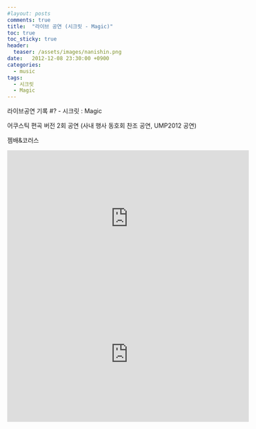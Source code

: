 ```yaml
---
#layout: posts
comments: true
title:  "라이브 공연 (시크릿 - Magic)"
toc: true
toc_sticky: true
header:
  teaser: /assets/images/nanishin.png
date:   2012-12-08 23:30:00 +0900
categories:
  - music
tags:
  - 시크릿
  - Magic
---
```

라이브공연 기록 #? - 시크릿 : Magic

어쿠스틱 편곡 버전 2회 공연 (사내 행사 동호회 찬조 공연, UMP2012 공연)

젬배&코러스

<iframe width="560" height="315" src="https://www.youtube-nocookie.com/embed/dpdFOTZewq4" frameborder="0" allow="autoplay; encrypted-media" allowfullscreen></iframe>

<iframe width="560" height="315" src="https://www.youtube-nocookie.com/embed/NT7X5jBjnzA" frameborder="0" allow="autoplay; encrypted-media" allowfullscreen></iframe>

